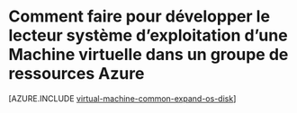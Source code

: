 <properties
   pageTitle="Comment faire pour développer le lecteur système d’exploitation d’une Machine virtuelle dans un groupe de ressources Azure | Microsoft Azure"
   description="Cet article illustre une approche pour développer la taille du lecteur du système d’exploitation d’une machine virtuelle avec Azure Gestionnaire de ressources Powershell."
   services="virtual-machines-windows"
   documentationCenter=""
   authors="kirpasingh"
   manager="roshar"
   editor=""
   tags="azure-resource-manager"/>

<tags
   ms.service="virtual-machines-windows"
   ms.devlang="na"
   ms.topic="article"
   ms.tgt_pltfrm="vm-windows"
   ms.workload="infrastructure-services"
   ms.date="10/18/2016"
   ms.author="kirpas"/>

# <a name="how-to-expand-the-os-drive-of-a-virtual-machine-in-an-azure-resource-group"></a>Comment faire pour développer le lecteur système d’exploitation d’une Machine virtuelle dans un groupe de ressources Azure

[AZURE.INCLUDE [virtual-machine-common-expand-os-disk](../../includes/virtual-machines-common-expand-os-disk.md)]
